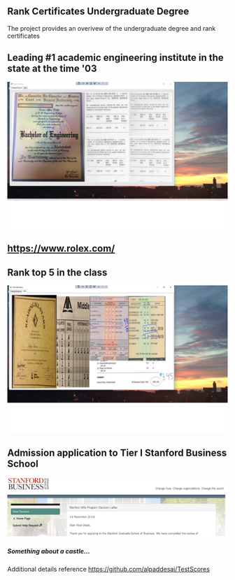 ## Rank Certificates Undergraduate Degree

The project provides an overivew of the undergraduate degree and rank certificates

## Leading #1 academic engineering institute in the state at the time '03
![image](BachelorEngineering.jpg)
## https://www.rolex.com/

## Rank top 5 in the class 
![image](GPA.jpg)

## Admission application to Tier I Stanford Business School
![image](MSxProgram.jpg)

##### Something about a castle...
Additional details reference https://github.com/alpaddesai/TestScores
